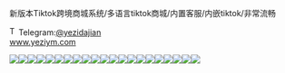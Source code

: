 新版本Tiktok跨境商城系统/多语言tiktok商城/内置客服/内嵌tiktok/非常流畅<p dir="auto"><a target="_blank" rel="noopener noreferrer nofollow" href="https://camo.githubusercontent.com/d614d90677fbc2e34c7c62ebc68c82379d87a57c4beaf05af65fec7ba6b72e36/68747470733a2f2f63646e2d69636f6e732d706e672e666c617469636f6e2e636f6d2f3531322f323131312f323131313634362e706e67"><img src="https://camo.githubusercontent.com/d614d90677fbc2e34c7c62ebc68c82379d87a57c4beaf05af65fec7ba6b72e36/68747470733a2f2f63646e2d69636f6e732d706e672e666c617469636f6e2e636f6d2f3531322f323131312f323131313634362e706e67" alt="Telegram Icon" style="width: 16px; max-width: 100%;" data-canonical-src="https://cdn-icons-png.flaticon.com/512/2111/2111646.png"></a>Telegram:<a href="https://t.me/yezidajian" rel="nofollow">@yezidajian</a><br><a href="https://www.yeziym.com/">www.yeziym.com</a></p><img src="https://github.com/yeziym/xinbanbenTik_9a/blob/main/8Uq3s.png"><img src="https://github.com/yeziym/xinbanbenTik_9a/blob/main/drNxZ.png"><img src="https://github.com/yeziym/xinbanbenTik_9a/blob/main/uYQcQ.png"><img src="https://github.com/yeziym/xinbanbenTik_9a/blob/main/OoQGd.png"><img src="https://github.com/yeziym/xinbanbenTik_9a/blob/main/AhuI0.png"><img src="https://github.com/yeziym/xinbanbenTik_9a/blob/main/CEhbQ.png"><img src="https://github.com/yeziym/xinbanbenTik_9a/blob/main/NBIdB.png"><img src="https://github.com/yeziym/xinbanbenTik_9a/blob/main/oVi4Y.png"><img src="https://github.com/yeziym/xinbanbenTik_9a/blob/main/YRLyS.png"><img src="https://github.com/yeziym/xinbanbenTik_9a/blob/main/wwkL3.png"><img src="https://github.com/yeziym/xinbanbenTik_9a/blob/main/9XTUS.png"><img src="https://github.com/yeziym/xinbanbenTik_9a/blob/main/qnghU.png"><img src="https://github.com/yeziym/xinbanbenTik_9a/blob/main/17C9T.png"><img src="https://github.com/yeziym/xinbanbenTik_9a/blob/main/t1LbY.png"><img src="https://github.com/yeziym/xinbanbenTik_9a/blob/main/7xvQm.png"><img src="https://github.com/yeziym/xinbanbenTik_9a/blob/main/JMLKg.png"><img src="https://github.com/yeziym/xinbanbenTik_9a/blob/main/UrRzf.png"><img src="https://github.com/yeziym/xinbanbenTik_9a/blob/main/aAQ48.png"><img src="https://github.com/yeziym/xinbanbenTik_9a/blob/main/RSys5.png"><img src="https://github.com/yeziym/xinbanbenTik_9a/blob/main/zrJHx.png"><img src="https://github.com/yeziym/xinbanbenTik_9a/blob/main/TR841.png">